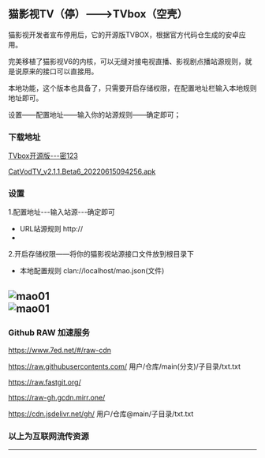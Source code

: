 ## 猫影视TV（停）--->TVbox（空壳）

猫影视开发者宣布停用后，它的开源版TVBOX，根据官方代码仓生成的安卓应用。

完美移植了猫影视V6的内核，可以无缝对接电视直播、影视剧点播站源规则，就是说原来的接口可以直接用。

本地功能，这个版本也具备了，只需要开启存储权限，在配置地址栏输入本地规则地址即可。

设置——配置地址——输入你的站源规则——确定即可；

### 下载地址

[TVbox开源版---密123](https://tsq.lanzouf.com/b0c4nr91c)

[CatVodTV_v2.1.1.Beta6_20220615094256.apk](https://pan.lanzoui.com/b0c3cb92f)

### 设置

1.配置地址---输入站源---确定即可  
- URL站源规则 http://  
- 
2.开启存储权限——将你的猫影视站源接口文件放到根目录下  
- 本地配置规则 clan://localhost/mao.json(文件)  


![mao01](https://raw.githubusercontents.com/liu673cn/mao/main/sub/Xbb/mao01.jpg) <br />
![mao01](https://raw.githubusercontents.com/liu673cn/mao/main/sub/Xbb/mao02.jpg) <br />
------------------

### Github RAW 加速服务
https://www.7ed.net/#/raw-cdn

https://raw.githubusercontents.com/   用户/仓库/main(分支)/子目录/txt.txt

https://raw.fastgit.org/

https://raw-gh.gcdn.mirr.one/

https://cdn.jsdelivr.net/gh/ 用户/仓库@main/子目录/txt.txt

### 以上为互联网流传资源
------------------
